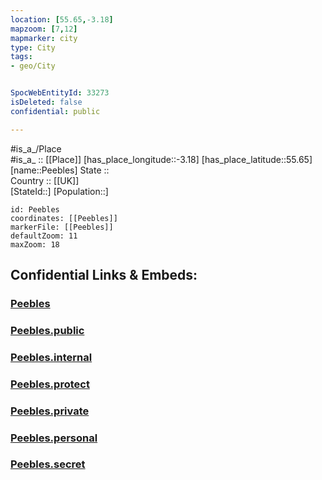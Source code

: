 ```yaml
---
location: [55.65,-3.18] 
mapzoom: [7,12] 
mapmarker: city 
type: City
tags:
- geo/City


SpocWebEntityId: 33273
isDeleted: false
confidential: public

---
```

#is_a_/Place  
#is_a_ :: [[Place]] 
[has_place_longitude::-3.18] 
[has_place_latitude::55.65] 
[name::Peebles] 
State ::  
Country :: [[UK]]  
[StateId::] 
[Population::] 



```leaflet
id: Peebles
coordinates: [[Peebles]] 
markerFile: [[Peebles]] 
defaultZoom: 11 
maxZoom: 18
```


## Confidential Links & Embeds: 

### [Peebles](/_Standards/Earth/Continent/Europe/Europe~North/UK/Scotland/counties~Scotland/Scottish_Borders/cities~Scottish_Borders/Peebles.md) 

### [Peebles.public](/_public/Earth/Continent/Europe/Europe~North/UK/Scotland/counties~Scotland/Scottish_Borders/cities~Scottish_Borders/Peebles.public.md) 

### [Peebles.internal](/_internal/Earth/Continent/Europe/Europe~North/UK/Scotland/counties~Scotland/Scottish_Borders/cities~Scottish_Borders/Peebles.internal.md) 

### [Peebles.protect](/_protect/Earth/Continent/Europe/Europe~North/UK/Scotland/counties~Scotland/Scottish_Borders/cities~Scottish_Borders/Peebles.protect.md) 

### [Peebles.private](/_private/Earth/Continent/Europe/Europe~North/UK/Scotland/counties~Scotland/Scottish_Borders/cities~Scottish_Borders/Peebles.private.md) 

### [Peebles.personal](/_personal/Earth/Continent/Europe/Europe~North/UK/Scotland/counties~Scotland/Scottish_Borders/cities~Scottish_Borders/Peebles.personal.md) 

### [Peebles.secret](/_secret/Earth/Continent/Europe/Europe~North/UK/Scotland/counties~Scotland/Scottish_Borders/cities~Scottish_Borders/Peebles.secret.md)

